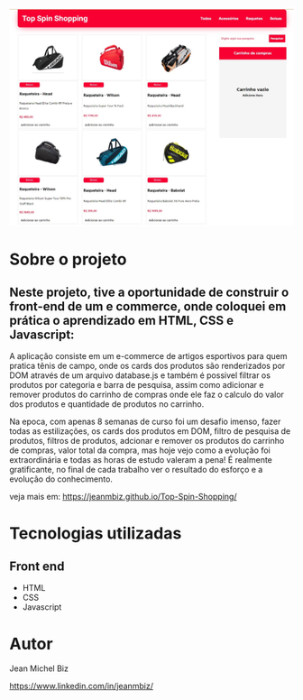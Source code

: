 ![SITE](./github/pagina%20inicial.jpg) 

# Sobre o projeto

## Neste projeto, tive a oportunidade de construir o front-end de um e commerce, onde coloquei em prática o aprendizado em HTML, CSS e Javascript:

A aplicação consiste em um e-commerce de artigos esportivos para quem pratica tênis de campo, onde os cards dos produtos são renderizados por DOM através de um arquivo database.js e também é possivel filtrar os produtos por categoria e barra de pesquisa, assim como adicionar e remover produtos do carrinho de compras onde ele faz o calculo do valor dos produtos e quantidade de produtos no carrinho.

Na epoca, com apenas 8 semanas de curso foi um desafio imenso, fazer todas as estilizações, os cards dos produtos em DOM, filtro de pesquisa de produtos, filtros de produtos, adcionar e remover os produtos do carrinho de compras, valor total da compra, mas hoje vejo como a evolução foi extraordinária e todas as horas de estudo valeram a pena! É realmente gratificante, no final de cada trabalho ver o resultado do esforço e a evolução do conhecimento.

veja mais em: https://jeanmbiz.github.io/Top-Spin-Shopping/

# Tecnologias utilizadas
## Front end
- HTML
- CSS
- Javascript

# Autor

Jean Michel Biz

https://www.linkedin.com/in/jeanmbiz/
